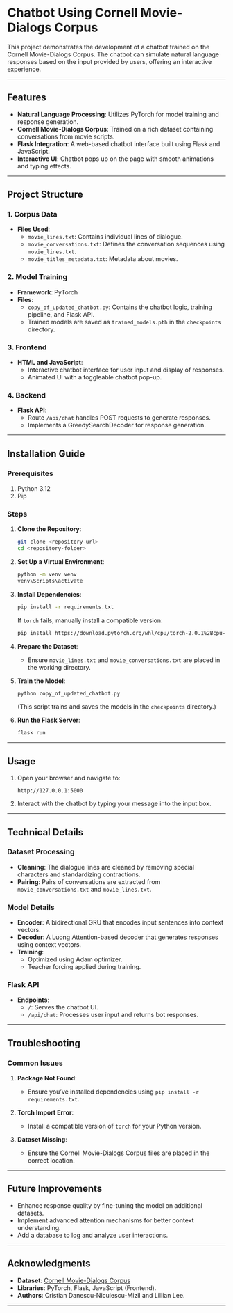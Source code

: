 # Chatbot Using Cornell Movie-Dialogs Corpus

This project demonstrates the development of a chatbot trained on the Cornell Movie-Dialogs Corpus. The chatbot can simulate natural language responses based on the input provided by users, offering an interactive experience.

---

## Features

- **Natural Language Processing**: Utilizes PyTorch for model training and response generation.
- **Cornell Movie-Dialogs Corpus**: Trained on a rich dataset containing conversations from movie scripts.
- **Flask Integration**: A web-based chatbot interface built using Flask and JavaScript.
- **Interactive UI**: Chatbot pops up on the page with smooth animations and typing effects.

---

## Project Structure

### 1. Corpus Data
- **Files Used**:
  - `movie_lines.txt`: Contains individual lines of dialogue.
  - `movie_conversations.txt`: Defines the conversation sequences using `movie_lines.txt`.
  - `movie_titles_metadata.txt`: Metadata about movies.

### 2. Model Training
- **Framework**: PyTorch
- **Files**:
  - `copy_of_updated_chatbot.py`: Contains the chatbot logic, training pipeline, and Flask API.
  - Trained models are saved as `trained_models.pth` in the `checkpoints` directory.

### 3. Frontend
- **HTML and JavaScript**:
  - Interactive chatbot interface for user input and display of responses.
  - Animated UI with a toggleable chatbot pop-up.

### 4. Backend
- **Flask API**:
  - Route `/api/chat` handles POST requests to generate responses.
  - Implements a GreedySearchDecoder for response generation.

---

## Installation Guide

### Prerequisites
1. Python 3.12
2. Pip

### Steps
1. **Clone the Repository**:
   ```bash
   git clone <repository-url>
   cd <repository-folder>
   ```

2. **Set Up a Virtual Environment**:
   ```bash
   python -m venv venv
   venv\Scripts\activate
   ```

3. **Install Dependencies**:
   ```bash
   pip install -r requirements.txt
   ```
   If `torch` fails, manually install a compatible version:
   ```bash
   pip install https://download.pytorch.org/whl/cpu/torch-2.0.1%2Bcpu-cp312-cp312-win_amd64.whl
   ```

4. **Prepare the Dataset**:
   - Ensure `movie_lines.txt` and `movie_conversations.txt` are placed in the working directory.

5. **Train the Model**:
   ```bash
   python copy_of_updated_chatbot.py
   ```
   (This script trains and saves the models in the `checkpoints` directory.)

6. **Run the Flask Server**:
   ```bash
   flask run
   ```

---

## Usage

1. Open your browser and navigate to:
   ```
   http://127.0.0.1:5000
   ```

2. Interact with the chatbot by typing your message into the input box.

---

## Technical Details

### Dataset Processing
- **Cleaning**: The dialogue lines are cleaned by removing special characters and standardizing contractions.
- **Pairing**: Pairs of conversations are extracted from `movie_conversations.txt` and `movie_lines.txt`.

### Model Details
- **Encoder**: A bidirectional GRU that encodes input sentences into context vectors.
- **Decoder**: A Luong Attention-based decoder that generates responses using context vectors.
- **Training**:
  - Optimized using Adam optimizer.
  - Teacher forcing applied during training.

### Flask API
- **Endpoints**:
  - `/`: Serves the chatbot UI.
  - `/api/chat`: Processes user input and returns bot responses.

---

## Troubleshooting

### Common Issues
1. **Package Not Found**:
   - Ensure you’ve installed dependencies using `pip install -r requirements.txt`.

2. **Torch Import Error**:
   - Install a compatible version of `torch` for your Python version.

3. **Dataset Missing**:
   - Ensure the Cornell Movie-Dialogs Corpus files are placed in the correct location.

---

## Future Improvements

- Enhance response quality by fine-tuning the model on additional datasets.
- Implement advanced attention mechanisms for better context understanding.
- Add a database to log and analyze user interactions.

---

## Acknowledgments
- **Dataset**: [Cornell Movie-Dialogs Corpus](https://www.cs.cornell.edu/~cristian/Cornell_Movie-Dialogs_Corpus.html)
- **Libraries**: PyTorch, Flask, JavaScript (Frontend).
- **Authors**: Cristian Danescu-Niculescu-Mizil and Lillian Lee.

---


